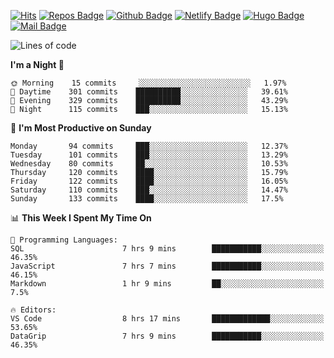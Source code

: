 

[![Hits](https://hits.seeyoufarm.com/api/count/incr/badge.svg?url=https%3A%2F%2Fgithub.com/sangm1n)](https://hits.seeyoufarm.com) 
[![Repos Badge](https://badges.pufler.dev/repos/sangm1n)](https://badges.pufler.dev)
[![Github Badge](http://img.shields.io/badge/-github-black?style=flat-square&logo=github&logoColor=white&link=https:https://github.com/sangm1n/)](https://github.com/sangm1n/)
[![Netlify Badge](https://img.shields.io/badge/-TIL-00C7B7?style=flat-square&logo=Netlify&logoColor=white&link=https://sangminlog.netlify.com)](https://sangminlog.netlify.com)
[![Hugo Badge](https://img.shields.io/badge/-techblog-FF4088?style=flat-square&logo=Hugo&logoColor=white&link=https://sangm1n.github.io)](https://sangm1n.github.io)
[![Mail Badge](http://img.shields.io/badge/-mail-D14836?style=flat-square&logo=Gmail&logoColor=white&link=mailto:dltkd96als@naver.com)](mailto:dltkd96als@naver.com/)

<!--START_SECTION:waka-->
![Lines of code](https://img.shields.io/badge/From%20Hello%20World%20I%27ve%20Written-3.9%20million%20lines%20of%20code-blue)

**I'm a Night 🦉** 

```text
🌞 Morning    15 commits     ░░░░░░░░░░░░░░░░░░░░░░░░░   1.97% 
🌆 Daytime    301 commits    ██████████░░░░░░░░░░░░░░░   39.61% 
🌃 Evening    329 commits    ██████████░░░░░░░░░░░░░░░   43.29% 
🌙 Night      115 commits    ███░░░░░░░░░░░░░░░░░░░░░░   15.13%

```
📅 **I'm Most Productive on Sunday** 

```text
Monday       94 commits     ███░░░░░░░░░░░░░░░░░░░░░░   12.37% 
Tuesday      101 commits    ███░░░░░░░░░░░░░░░░░░░░░░   13.29% 
Wednesday    80 commits     ██░░░░░░░░░░░░░░░░░░░░░░░   10.53% 
Thursday     120 commits    ████░░░░░░░░░░░░░░░░░░░░░   15.79% 
Friday       122 commits    ████░░░░░░░░░░░░░░░░░░░░░   16.05% 
Saturday     110 commits    ███░░░░░░░░░░░░░░░░░░░░░░   14.47% 
Sunday       133 commits    ████░░░░░░░░░░░░░░░░░░░░░   17.5%

```


📊 **This Week I Spent My Time On** 

```text
💬 Programming Languages: 
SQL                      7 hrs 9 mins        ███████████░░░░░░░░░░░░░░   46.35% 
JavaScript               7 hrs 7 mins        ███████████░░░░░░░░░░░░░░   46.15% 
Markdown                 1 hr 9 mins         ██░░░░░░░░░░░░░░░░░░░░░░░   7.5%

🔥 Editors: 
VS Code                  8 hrs 17 mins       █████████████░░░░░░░░░░░░   53.65% 
DataGrip                 7 hrs 9 mins        ███████████░░░░░░░░░░░░░░   46.35%

```


<!--END_SECTION:waka-->


<!--
**sangm1n/sangm1n** is a ✨ _special_ ✨ repository because its `README.md` (this file) appears on your GitHub profile.

Here are some ideas to get you started:

- 🔭 I’m currently working on ...
- 🌱 I’m currently learning ...
- 👯 I’m looking to collaborate on ...
- 🤔 I’m looking for help with ...
- 💬 Ask me about ...
- 📫 How to reach me: ...
- 😄 Pronouns: ...
- ⚡ Fun fact: ...

https://shields.io/
-->


